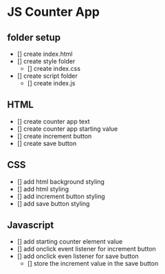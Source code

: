 # JS Counter App

## folder setup

- [] create index.html
- [] create style folder
  - [] create index.css
- [] create script folder
  - [] create index.js

## HTML

- [] create counter app text
- [] create counter app starting value
- [] create increment button
- [] create save button

## CSS

- [] add html background styling
- [] add html styling
- [] add increment button styling
- [] add save button styling

## Javascript

- [] add starting counter element value
- [] add onclick event listener for increment button
- [] add onclick even listener for save button
  - [] store the increment value in the save button
